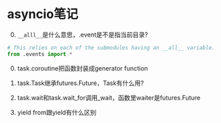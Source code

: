 # asyncio笔记

0. `__alll__`是什么意思，.event是不是指当前目录?
```python
# This relies on each of the submodules having an __all__ variable.
from .events import *
```

0. task.coroutine把函数封装成generator function

0. task.Task继承futures.Future，Task有什么用?

0. task.wait和task.wait\_for调用\_wait，函数里waiter是futures.Future

0. yield from跟yield有什么区别

